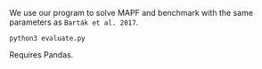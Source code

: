 We use our program to solve MAPF and benchmark with the same parameters as `Barták et al. 2017`.

```shell
python3 evaluate.py
```
Requires Pandas.
